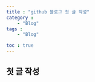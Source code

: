 ```yaml
---
title : "github 블로그 첫 글 작성"
category : 
    - "Blog"
tags : 
    - "Blog"

toc : true
---
```


## 첫 글 작성